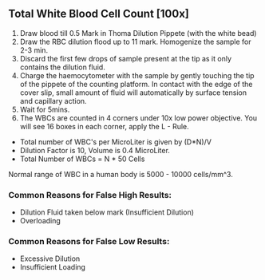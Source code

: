## Total White Blood Cell Count [100x]

1. Draw blood till 0.5 Mark in Thoma Dilution Pippete (with the white bead)
2. Draw the RBC dilution flood up to 11 mark. Homogenize the sample for 2-3 min. 
3. Discard the first few drops of sample present at the tip as it only contains the dilution fluid. 
4. Charge the haemocytometer with the sample by gently touching the tip of the pippete of the counting platform. In contact with the edge of the cover slip, small amount of fluid will automatically by surface tension and capillary action. 
5. Wait for 5mins. 
6. The WBCs are counted in 4 corners under 10x low power objective. You will see 16 boxes in each corner, apply the L - Rule. 

- Total number of WBC's per MicroLiter is given by (D*N)/V
- Dilution Factor is 10, Volume is 0.4 MicroLiter. 
- Total Number of WBCs = N * 50 Cells

Normal range of WBC in a human body is 5000 - 10000 cells/mm^3. 

### Common Reasons for False High Results: 
- Dilution Fluid taken below mark (Insufficient Dilution)
- Overloading

### Common Reasons for False Low Results: 
- Excessive Dilution
- Insufficient Loading